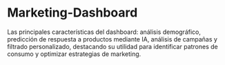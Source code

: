 # Marketing-Dashboard
Las principales características del dashboard: análisis demográfico, predicción de respuesta a productos mediante IA, análisis de campañas y filtrado personalizado, destacando su utilidad para identificar patrones de consumo y optimizar estrategias de marketing.
